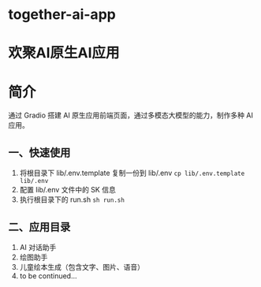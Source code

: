 # together-ai-app

# 欢聚AI原生AI应用

# 简介
通过 Gradio 搭建 AI 原生应用前端页面，通过多模态大模型的能力，制作多种 AI 应用。

## 一、快速使用
1. 将根目录下 lib/.env.template 复制一份到 lib/.env
`cp lib/.env.template lib/.env`
2. 配置 lib/.env 文件中的 SK 信息
3. 执行根目录下的 run.sh
`sh run.sh`

## 二、应用目录
1. AI 对话助手
2. 绘图助手
3. 儿童绘本生成（包含文字、图片、语音）
4. to be continued...